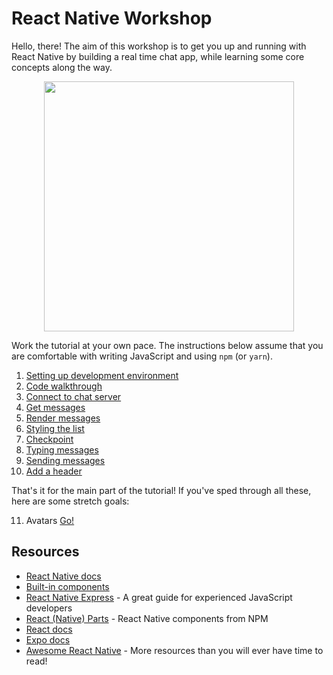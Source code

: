 # React Native Workshop

Hello, there! The aim of this workshop is to get you up and running with React Native by building a real time chat app, while learning some core concepts along the way.

<p align="center"><img src="https://github.com/kadikraman/react-native-workshop/blob/master/assets/demo.png?raw=true" width=400></p>

Work the tutorial at your own pace. The instructions below assume that you are comfortable with writing JavaScript and using `npm` (or `yarn`).

1. [Setting up development environment](./lessons/1-setup.md)
2. [Code walkthrough ](./lessons/2-walkthrough.md)
3. [Connect to chat server](./lessons/3-chat-server.md)
4. [Get messages](./lessons/4-get-messages.md)
5. [Render messages](./lessons/5-render-messages.md)
6. [Styling the list](./lessons/6-styling.md)
7. [Checkpoint](./lessons/7-checkpoint.md)
8. [Typing messages](./lessons/8-typing-messages.md)
9. [Sending messages](./lessons/9-sending-messages.md)
10. [Add a header](./lessons/10-add-header.md)

That's it for the main part of the tutorial! If you've sped through all these, here are some stretch goals:

11. Avatars [Go!](./lessons/11-avatars.md)


## Resources
- [React Native docs](https://facebook.github.io/react-native/)
- [Built-in components](https://facebook.github.io/react-native/docs/components-and-apis.html)
- [React Native Express](http://www.reactnativeexpress.com/) - A great guide for experienced JavaScript developers
- [React (Native) Parts](https://react.parts/native) - React Native components from NPM
- [React docs](https://reactjs.org/docs/hello-world.html)
- [Expo docs](https://docs.expo.io/versions/latest/)
- [Awesome React Native](https://github.com/jondot/awesome-react-native) - More resources than you will ever have time to read!
